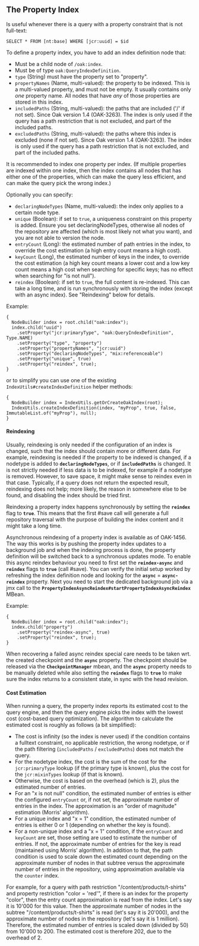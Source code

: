 <!--
   Licensed to the Apache Software Foundation (ASF) under one or more
   contributor license agreements.  See the NOTICE file distributed with
   this work for additional information regarding copyright ownership.
   The ASF licenses this file to You under the Apache License, Version 2.0
   (the "License"); you may not use this file except in compliance with
   the License.  You may obtain a copy of the License at

       http://www.apache.org/licenses/LICENSE-2.0

   Unless required by applicable law or agreed to in writing, software
   distributed under the License is distributed on an "AS IS" BASIS,
   WITHOUT WARRANTIES OR CONDITIONS OF ANY KIND, either express or implied.
   See the License for the specific language governing permissions and
   limitations under the License.
  -->

## The Property Index

Is useful whenever there is a query with a property constraint that is not full-text:

    SELECT * FROM [nt:base] WHERE [jcr:uuid] = $id

To define a property index, you have to add an index definition node that:

* Must be a child node of `/oak:index`.
* Must be of type `oak:QueryIndexDefinition`.
* `type` (String) must have the  property set to "property".
* `propertyNames` (Name, multi-valued):
    the  property to be indexed.
    This is a multi-valued property, and must not be empty.
    It usually contains only _one_ property name.
    All nodes that have _any_ of those properties are stored in this index.
* `includedPaths` (String, multi-valued):
    the paths that are included ('/' if not set).
    Since Oak version 1.4 (OAK-3263).
    The index is only used if the query has a path restriction that is not excluded,
    and part of the included paths.
* `excludedPaths` (String, multi-valued):
    the paths where this index is excluded (none if not set).
    Since Oak version 1.4 (OAK-3263).
    The index is only used if the query has a path restriction that is not excluded,
    and part of the included paths.
    
It is recommended to index one property per index.
(If multiple properties are indexed within one index, 
then the index contains all nodes that has either one of the properties,
which can make the query less efficient, and can make the query pick the wrong index.)

Optionally you can specify:

* `declaringNodeTypes` (Name, multi-valued): the index only applies to a certain node type.
* `unique` (Boolean): if set to `true`, a uniqueness constraint on this
  property is added. Ensure you set declaringNodeTypes, 
  otherwise all nodes of the repository are affected (which is most likely not what you want),
  and you are not able to version the node.
* `entryCount` (Long): the estimated number of path entries in the index, 
  to override the cost estimation (a high entry count means a high cost).
* `keyCount` (Long), the estimated number of keys in the index,
  to override the cost estimation (a high key count means a lower cost and
  a low key count means a high cost
  when searching for specific keys; has no effect when searching for "is not null").
* `reindex` (Boolean): if set to `true`, the full content is re-indexed.
  This can take a long time, and is run synchronously with storing the index
  (except with an async index). See "Reindexing" below for details.

Example:

    {
      NodeBuilder index = root.child("oak:index");
      index.child("uuid")
        .setProperty("jcr:primaryType", "oak:QueryIndexDefinition", Type.NAME)
        .setProperty("type", "property")
        .setProperty("propertyNames", "jcr:uuid")
        .setProperty("declaringNodeTypes", "mix:referenceable")
        .setProperty("unique", true)
        .setProperty("reindex", true);
    }

or to simplify you can use one of the existing `IndexUtils#createIndexDefinition` helper methods:

    {
      NodeBuilder index = IndexUtils.getOrCreateOakIndex(root);
      IndexUtils.createIndexDefinition(index, "myProp", true, false, ImmutableList.of("myProp"), null);
    }

#### <a name="reindexing"></a> Reindexing

Usually, reindexing is only needed if the configuration of an index is changed, 
such that the index should contain more or different data.
For example, reindexing is needed if the property to be indexed is changed, 
if a nodetype is added to __`declaringNodeTypes`__, or if __`includedPaths`__ is changed.
It is not strictly needed if less data is to be indexed, for example if a nodetype is removed.
However, to save space, it might make sense to reindex even in that case.
Typically, if a query does not return the expected result, reindexing does not help;
more likely, the reason in somewhere else to be found, and disabling the index should be tried first.

Reindexing a property index happens synchronously by setting the __`reindex`__ flag to __`true`__. This means that the 
first #save call will generate a full repository traversal with the purpose of building the index content and it might
take a long time.

Asynchronous reindexing of a property index is available as of OAK-1456. The way this works is by pushing the property 
index updates to a background job and when the indexing process is done, the property definition will be switched back 
to a synchronous updates mode.
To enable this async reindex behaviour you need to first set the __`reindex-async`__ and __`reindex`__ flags to 
__`true`__ (call #save). You can verify the initial setup worked by refreshing the index definition node and looking
for the __`async`__ = __`async-reindex`__ property.
Next you need to start the dedicated background job via a jmx call to the 
__`PropertyIndexAsyncReindex#startPropertyIndexAsyncReindex`__ MBean.

Example:

    {
      NodeBuilder index = root.child("oak:index");
      index.child("property")
        .setProperty("reindex-async", true)
        .setProperty("reindex", true);
    }

When recovering a failed async reindex special care needs to be taken wrt. the created checkpoint and the __`async`__ property.
The checkpoint should be released via the __`CheckpointManager`__ mbean, and the __`async`__ property needs to be manually deleted 
while also setting the __`reindex`__ flags to __`true`__ to make sure the index returns to a consistent state, in sync with the head revision.

#### Cost Estimation

When running a query, the property index reports its estimated cost to the query engine,
and then the query engine picks the index with the lowest cost (cost-based query optimization).
The algorithm to calculate the estimated cost is roughly as follows (a bit simplified):

* The cost is infinity (so the index is never used) 
  if the condition contains a fulltext constraint, 
  no applicable restriction,
  the wrong nodetype, or
  if the path filtering (`includedPaths` / `excludedPaths`) does not match the query.
* For the nodetype index, the cost is the sum of the cost for the `jcr:primaryType` lookup
  (if the primary type is known),
  plus the cost for the `jcr:mixinTypes` lookup (if that is known).
* Otherwise, the cost is based on the overhead (which is 2), 
  plus the estimated number of entries.
* For an "x is not null" condition, 
  the estimated number of entries is
  either the configured `entryCount` or, if not set, the 
  approximate number of entries in the index.
  The approximation is an "order of magnitude" estimation (Morris' algorithm).
* For a unique index and "x = 1" condition, 
  the estimated number of entries is either 0 or 1 
  (depending on whether the key is found).
* For a non-unique index and a "x = 1" condition,
  if the `entryCount` and `keyCount` are set, those setting are used to estimate
  the number of entries. If not, the 
  approximate number of entries for the key is read (maintained using Morris’ algorithm).
  In addition to that, the path condition is used to scale down
  the estimated count depending on the approximate number of nodes
  in that subtree versus the approximate number of entries
  in the repository, using approximation available via the `counter` index.

For example, for a query with path restriction "/content/products/t-shirts" and property restriction
"color = 'red'", if there is an index for the property "color", then
the entry count approximation is read from the index. Let's say it is 10'000 for this value.
Then the approximate number of nodes in the subtree "/content/products/t-shirts" is read 
(let's say it is 20'000), and the approximate number of nodes in the repository 
(let's say it is 1 million).
Therefore, the estimated number of entries is scaled down (divided by 50) from 10'000 to 200.
The estimated cost is therefore 202, due to the overhead of 2.